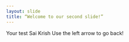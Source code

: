 ```yaml
---
layout: slide
title: “Welcome to our second slide!”
---
```

Your test Sai Krish
Use the left arrow to go back!
